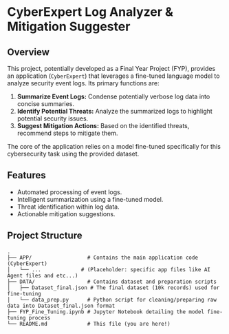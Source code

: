 # CyberExpert Log Analyzer & Mitigation Suggester

## Overview

This project, potentially developed as a Final Year Project (FYP), provides an application (`CyberExpert`) that leverages a fine-tuned language model to analyze security event logs. Its primary functions are:

1.  **Summarize Event Logs:** Condense potentially verbose log data into concise summaries.
2.  **Identify Potential Threats:** Analyze the summarized logs to highlight potential security issues.
3.  **Suggest Mitigation Actions:** Based on the identified threats, recommend steps to mitigate them.

The core of the application relies on a model fine-tuned specifically for this cybersecurity task using the provided dataset.

## Features

* Automated processing of event logs.
* Intelligent summarization using a fine-tuned model.
* Threat identification within log data.
* Actionable mitigation suggestions.

## Project Structure

```text
.
├── APP/                  # Contains the main application code (CyberExpert)
│   └── ...             # (Placeholder: specific app files like AI Agent files and etc...)
├── DATA/                 # Contains dataset and preparation scripts
│   ├── Dataset_final.json # The final dataset (10k records) used for fine-tuning
│   └── data_prep.py      # Python script for cleaning/preparing raw data into Dataset_final.json format
├── FYP_Fine_Tuning.ipynb # Jupyter Notebook detailing the model fine-tuning process
└── README.md             # This file (you are here!)
